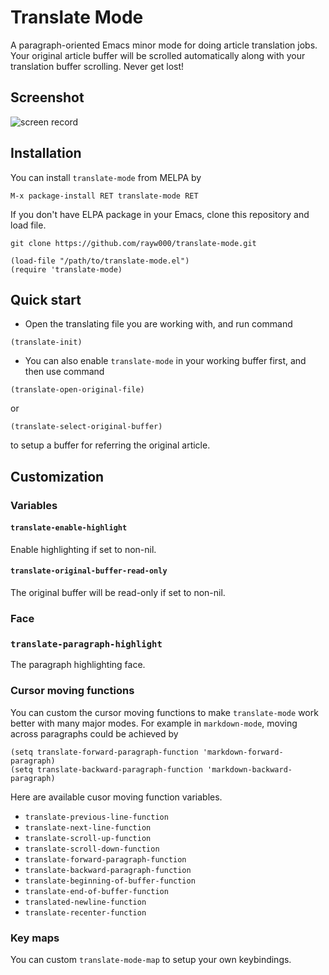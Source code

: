 Translate Mode
==============================
A paragraph-oriented Emacs minor mode for doing article translation jobs. Your original article buffer will be scrolled automatically along with your translation buffer scrolling. Never get lost!

## Screenshot

![screen record](./screen-record.gif)

## Installation

You can install `translate-mode` from MELPA by

```emacs-lisp
M-x package-install RET translate-mode RET
```

If you don't have ELPA package in your Emacs, clone this repository and load file.
```shell
git clone https://github.com/rayw000/translate-mode.git
```

```emacs-lisp
(load-file "/path/to/translate-mode.el")
(require 'translate-mode)
```

## Quick start

* Open the translating file you are working with, and run command
```emacs-lisp
(translate-init)
``` 

* You can also enable `translate-mode` in your working buffer first, and then use command
```emacs-lisp
(translate-open-original-file)
```
or
```emacs-lisp
(translate-select-original-buffer)
```
to setup a buffer for referring the original article.

## Customization

### Variables

#### `translate-enable-highlight`

Enable highlighting if set to non-nil.

#### `translate-original-buffer-read-only`

The original buffer will be read-only if set to non-nil.

### Face

### `translate-paragraph-highlight`
The paragraph highlighting face.

### Cursor moving functions

You can custom the cursor moving functions to make `translate-mode` work better with many major modes. For example in `markdown-mode`, moving across paragraphs could be achieved by

```emacs-lisp
(setq translate-forward-paragraph-function 'markdown-forward-paragraph)
(setq translate-backward-paragraph-function 'markdown-backward-paragraph)
```

Here are available cusor moving function variables.

* `translate-previous-line-function`
* `translate-next-line-function`
* `translate-scroll-up-function`
* `translate-scroll-down-function`
* `translate-forward-paragraph-function`
* `translate-backward-paragraph-function`
* `translate-beginning-of-buffer-function`
* `translate-end-of-buffer-function`
* `translated-newline-function`
* `translate-recenter-function`

### Key maps

You can custom `translate-mode-map` to setup your own keybindings.
